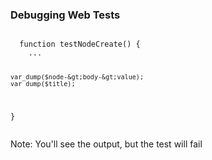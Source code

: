 <h3>Debugging Web Tests</h3>
          <pre><code class="hljs">
  function testNodeCreate() {
    ...

    var_dump($node-&gt;body-&gt;value);
    var_dump($title);
  }
          </code></pre>
          <p>Note: You'll see the output, but the test will fail</p>
        